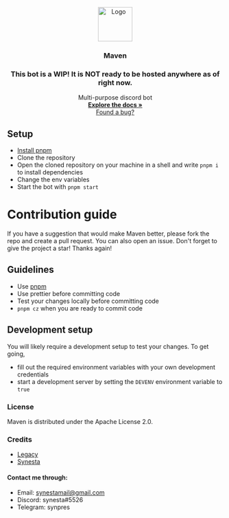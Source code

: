 <div align="center">
  <a href="https://github.com/synesta/maven">
    <img src="https://cdn.discordapp.com/attachments/896963455708438552/897246055790411816/Logo_Transparent.png" alt="Logo" width="80" height="80">
  </a>

<h3 align="center">Maven</h3>
  <h3 align="center">This bot is a WIP! It is NOT ready to be hosted anywhere as of right now.</h3>
  <p align="center">
    Multi-purpose discord bot
    <br />
    <a href="https://synesta.gitbook.io/maven-documentation/"><strong>Explore the docs »</strong></a>
    <br />
    <a href="https://github.com/synesta/maven/issues">Found a bug?</a>
  </p>
</div>

## Setup

-   <a href="https://pnpm.io">Install pnpm</a>
-   Clone the repository
-   Open the cloned repository on your machine in a shell and write `pnpm i` to install dependencies
-   Change the env variables
-   Start the bot with `pnpm start`

# Contribution guide

If you have a suggestion that would make Maven better, please fork the repo and create a pull request. You can also open an issue.
Don't forget to give the project a star! Thanks again!

## Guidelines

-   Use [pnpm](https://pnpm.io)
-   Use prettier before committing code
-   Test your changes locally before committing code
-   `pnpm cz` when you are ready to commit code

## Development setup

You will likely require a development setup to test your changes. To get going,

-   fill out the required environment variables with your own development credentials
-   start a development server by setting the `DEVENV` environment variable to `true`

### License

Maven is distributed under the Apache License 2.0.

### Credits

-   <a href="github.com/uwuLegacy">Legacy</a>
-   <a href="github.com/synesta">Synesta</a>

#### Contact me through:

-   Email: synestamail@gmail.com
-   Discord: synesta#5526
-   Telegram: synpres
